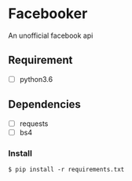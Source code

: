 # Facebooker
 An unofficial facebook api

## Requirement
- [ ] python3.6

## Dependencies
- [ ] requests
- [ ] bs4

### Install
```
$ pip install -r requirements.txt
```

